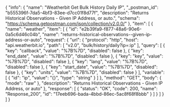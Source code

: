 {
  "info": {
    "name": "Weatherbit Get Bulk History Daily IP",
    "_postman_id": "b555396f-7da5-4bf3-83ee-d7cc01f8d77f",
    "description": "Returns Historical Observations - Given IP Address, or auto.",
    "schema": "https://schema.getpostman.com/json/collection/v2.0.0/"
  },
  "item": [
    {
      "name": "weather",
      "item": [
        {
          "id": "e2b39fa9-f877-48a6-90e6-0a5c6d46c04b",
          "name": "returns-historical-observations--given-ip-address-or-auto",
          "request": {
            "url": {
              "protocol": "http",
              "host": "api.weatherbit.io",
              "path": [
                "v2.0",
                "bulk/history/daily?ip=:ip"
              ],
              "query": [
                {
                  "key": "callback",
                  "value": "%7B%7D",
                  "disabled": false
                },
                {
                  "key": "end_date",
                  "value": "%7B%7D",
                  "disabled": false
                },
                {
                  "key": "key",
                  "value": "%7B%7D",
                  "disabled": false
                },
                {
                  "key": "lang",
                  "value": "%7B%7D",
                  "disabled": false
                },
                {
                  "key": "start_date",
                  "value": "%7B%7D",
                  "disabled": false
                },
                {
                  "key": "units",
                  "value": "%7B%7D",
                  "disabled": false
                }
              ],
              "variable": [
                {
                  "id": "ip",
                  "value": "{}",
                  "type": "string"
                }
              ]
            },
            "method": "GET",
            "body": {
              "mode": "raw"
            },
            "description": "Returns Historical Observations - Given IP Address, or auto"
          },
          "response": [
            {
              "status": "OK",
              "code": 200,
              "name": "Response_200",
              "id": "17eeb696-bada-4bbd-86ec-5ac8f68f8bbb"
            }
          ]
        }
      ]
    }
  ]
}